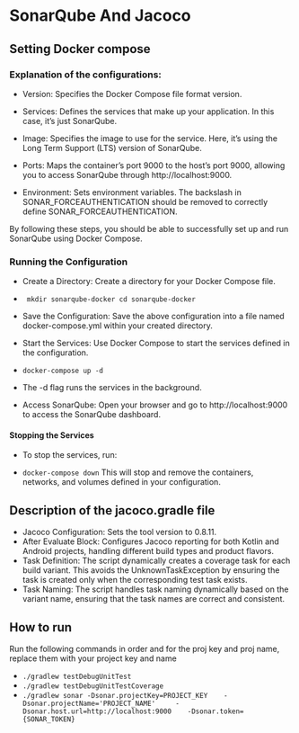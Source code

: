 # SonarQube And Jacoco
## Setting Docker compose

### Explanation of the configurations:
 - Version: Specifies the Docker Compose file format version.

 - Services: Defines the services that make up your application. In this case, it’s just SonarQube.

 - Image: Specifies the image to use for the service. Here, it’s using the Long Term Support (LTS) version of SonarQube.

 - Ports: Maps the container’s port 9000 to the host’s port 9000, allowing you to access SonarQube through http://localhost:9000.

 - Environment: Sets environment variables. The backslash in SONAR\_FORCEAUTHENTICATION should be removed to correctly define SONAR_FORCEAUTHENTICATION.

By following these steps, you should be able to successfully set up and run SonarQube using Docker Compose.
### Running the Configuration
 - Create a Directory: Create a directory for your Docker Compose file.

 - ``
mkdir sonarqube-docker
cd sonarqube-docker``
 - Save the Configuration: Save the above configuration into a file named docker-compose.yml within your created directory.

 - Start the Services: Use Docker Compose to start the services defined in the configuration.

  - ``docker-compose up -d``
 - The -d flag runs the services in the background.

 - Access SonarQube: Open your browser and go to http://localhost:9000 to access the SonarQube dashboard.

#### Stopping the Services
 - To stop the services, run:

 - ``docker-compose down``
This will stop and remove the containers, networks, and volumes defined in your configuration.


## Description of the jacoco.gradle file

- Jacoco Configuration: Sets the tool version to 0.8.11.
- After Evaluate Block: Configures Jacoco reporting for both Kotlin and Android projects, handling
  different build types and product flavors.
- Task Definition: The script dynamically creates a coverage task for each build variant. This
  avoids
  the UnknownTaskException by ensuring the task is created only when the corresponding test task
  exists.
- Task Naming: The script handles task naming dynamically based on the variant name, ensuring that
  the
  task names are correct and consistent.

## How to run
Run the following commands in order and for the proj key and proj name, replace them with your project key and name
- ``./gradlew testDebugUnitTest``
- ``./gradlew testDebugUnitTestCoverage``
- ``./gradlew sonar -Dsonar.projectKey=PROJECT_KEY   
   -Dsonar.projectName='PROJECT_NAME'    
   -Dsonar.host.url=http://localhost:9000   
   -Dsonar.token={SONAR_TOKEN}``